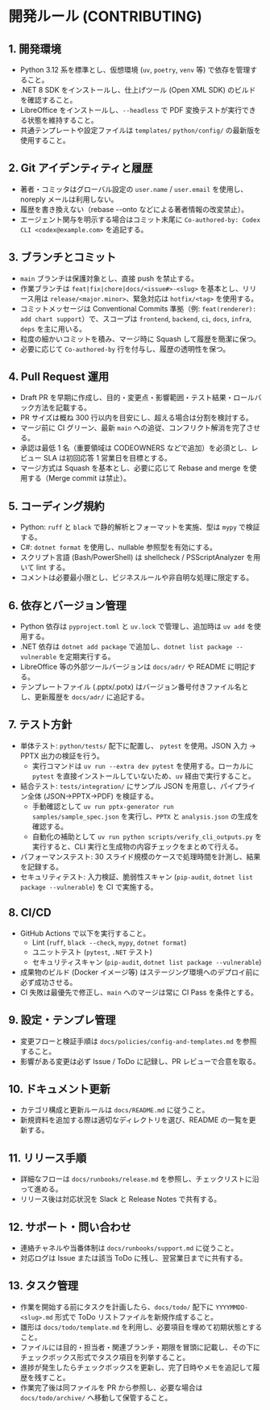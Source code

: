 # 開発ルール (CONTRIBUTING)

## 1. 開発環境
- Python 3.12 系を標準とし、仮想環境 (`uv`, `poetry`, `venv` 等) で依存を管理すること。
- .NET 8 SDK をインストールし、仕上げツール (Open XML SDK) のビルドを確認すること。
- LibreOffice をインストールし、`--headless` で PDF 変換テストが実行できる状態を維持すること。
- 共通テンプレートや設定ファイルは `templates/` `python/config/` の最新版を使用すること。

## 2. Git アイデンティティと履歴
- 著者・コミッタはグローバル設定の `user.name` / `user.email` を使用し、noreply メールは利用しない。
- 履歴を書き換えない（rebase --onto などによる著者情報の改変禁止）。
- エージェント関与を明示する場合はコミット末尾に `Co-authored-by: Codex CLI <codex@example.com>` を追記する。

## 3. ブランチとコミット
- `main` ブランチは保護対象とし、直接 push を禁止する。
- 作業ブランチは `feat|fix|chore|docs/<issue#>-<slug>` を基本とし、リリース用は `release/<major.minor>`、緊急対応は `hotfix/<tag>` を使用する。
- コミットメッセージは Conventional Commits 準拠（例: `feat(renderer): add chart support`）で、スコープは `frontend`, `backend`, `ci`, `docs`, `infra`, `deps` を主に用いる。
- 粒度の細かいコミットを積み、マージ時に Squash して履歴を簡潔に保つ。
- 必要に応じて `Co-authored-by` 行を付与し、履歴の透明性を保つ。

## 4. Pull Request 運用
- Draft PR を早期に作成し、目的・変更点・影響範囲・テスト結果・ロールバック方法を記載する。
- PR サイズは概ね 300 行以内を目安にし、超える場合は分割を検討する。
- マージ前に CI グリーン、最新 `main` への追従、コンフリクト解消を完了させる。
- 承認は最低 1 名（重要領域は CODEOWNERS などで追加）を必須とし、レビュー SLA は初回応答 1 営業日を目標とする。
- マージ方式は Squash を基本とし、必要に応じて Rebase and merge を使用する（Merge commit は禁止）。

## 5. コーディング規約
- Python: `ruff` と `black` で静的解析とフォーマットを実施、型は `mypy` で検証する。
- C#: `dotnet format` を使用し、nullable 参照型を有効にする。
- スクリプト言語 (Bash/PowerShell) は shellcheck / PSScriptAnalyzer を用いて lint する。
- コメントは必要最小限とし、ビジネスルールや非自明な処理に限定する。

## 6. 依存とバージョン管理
- Python 依存は `pyproject.toml` と `uv.lock` で管理し、追加時は `uv add` を使用する。
- .NET 依存は `dotnet add package` で追加し、`dotnet list package --vulnerable` を定期実行する。
- LibreOffice 等の外部ツールバージョンは `docs/adr/` や README に明記する。
- テンプレートファイル (.pptx/.potx) はバージョン番号付きファイル名とし、更新履歴を `docs/adr/` に追記する。

## 7. テスト方針
- 単体テスト: `python/tests/` 配下に配置し、 `pytest` を使用。JSON 入力 → PPTX 出力の検証を行う。
  - 実行コマンドは `uv run --extra dev pytest` を使用する。ローカルに `pytest` を直接インストールしていないため、`uv` 経由で実行すること。
- 結合テスト: `tests/integration/` にサンプル JSON を用意し、パイプライン全体 (JSON→PPTX→PDF) を検証する。
  - 手動確認として `uv run pptx-generator run samples/sample_spec.json` を実行し、`PPTX` と `analysis.json` の生成を確認する。
  - 自動化の補助として `uv run python scripts/verify_cli_outputs.py` を実行すると、CLI 実行と生成物の内容チェックをまとめて行える。
- パフォーマンステスト: 30 スライド規模のケースで処理時間を計測し、結果を記録する。
- セキュリティテスト: 入力検証、脆弱性スキャン (`pip-audit`, `dotnet list package --vulnerable`) を CI で実施する。

## 8. CI/CD
- GitHub Actions で以下を実行すること。
  - Lint (`ruff`, `black --check`, `mypy`, `dotnet format`)
  - ユニットテスト (`pytest`, `.NET` テスト)
  - セキュリティスキャン (`pip-audit`, `dotnet list package --vulnerable`)
- 成果物のビルド (Docker イメージ等) はステージング環境へのデプロイ前に必ず成功させる。
- CI 失敗は最優先で修正し、`main` へのマージは常に CI Pass を条件とする。

## 9. 設定・テンプレ管理
- 変更フローと検証手順は `docs/policies/config-and-templates.md` を参照すること。
- 影響がある変更は必ず Issue / ToDo に記録し、PR レビューで合意を取る。

## 10. ドキュメント更新
- カテゴリ構成と更新ルールは `docs/README.md` に従うこと。
- 新規資料を追加する際は適切なディレクトリを選び、README の一覧を更新する。

## 11. リリース手順
- 詳細なフローは `docs/runbooks/release.md` を参照し、チェックリストに沿って進める。
- リリース後は対応状況を Slack と Release Notes で共有する。

## 12. サポート・問い合わせ
- 連絡チャネルや当番体制は `docs/runbooks/support.md` に従うこと。
- 対応ログは Issue または該当 ToDo に残し、翌営業日までに共有する。

## 13. タスク管理
- 作業を開始する前にタスクを計画したら、`docs/todo/` 配下に `YYYYMMDD-<slug>.md` 形式で ToDo リストファイルを新規作成すること。
- 雛形は `docs/todo/template.md` を利用し、必要項目を埋めて初期状態とすること。
- ファイルには目的・担当者・関連ブランチ・期限を冒頭に記載し、その下にチェックボックス形式でタスク項目を列挙すること。
- 進捗が発生したらチェックボックスを更新し、完了日時やメモを追記して履歴を残すこと。
- 作業完了後は同ファイルを PR から参照し、必要な場合は `docs/todo/archive/` へ移動して保管すること。

